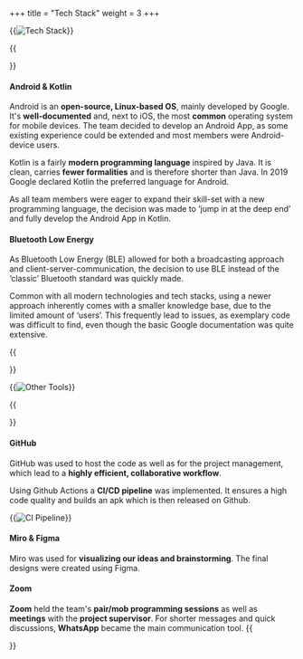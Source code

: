 +++
title = "Tech Stack"
weight = 3
+++

{{<image src="tech.svg" alt="Tech Stack">}}

{{<section title="Tech Stack">}}
#### Android & Kotlin
Android is an **open-source, Linux-based OS**, mainly developed by Google. It's **well-documented** and, next to iOS, the most **common** operating system for mobile devices. The team decided to develop an Android App, as some existing experience could be extended and most members were Android-device users.

Kotlin is a fairly **modern programming language** inspired by Java. It is clean, carries **fewer formalities** and is therefore shorter than Java. In 2019 Google declared Kotlin the preferred language for Android.

As all team members were eager to expand their skill-set with a new programming language, the decision was made to ‘jump in at the deep end’ and fully develop the Android App in Kotlin.

#### Bluetooth Low Energy

As Bluetooth Low Energy (BLE) allowed for both a broadcasting approach and client-server-communication, the decision to use BLE instead of the ‘classic’ Bluetooth standard was quickly made.

Common with all modern technologies and tech stacks, using a newer approach inherently comes with a smaller knowledge base, due to the limited amount of ‘users’. This frequently lead to issues, as exemplary code was difficult to find, even though the basic Google documentation was quite extensive.

{{</section>}}

<!-- TODO android groß -->
{{<image src="other-tech.svg" alt="Other Tools">}}

{{<section title="Other Tools">}}
#### GitHub
GitHub was used to host the code as well as for the project management, which lead to a **highly efficient, collaborative workflow**.

Using Github Actions a **CI/CD pipeline** was implemented.
 It ensures a high code quality and builds an apk which is then released on Github.

{{<image src="pipeline.svg" alt="CI Pipeline">}}

#### Miro & Figma
Miro was used for **visualizing our ideas and brainstorming**.
The final designs were created using Figma. 

#### Zoom
**Zoom** held the team's **pair/mob programming sessions** as well as **meetings** with the **project supervisor**. For shorter messages and quick discussions, **WhatsApp** became the main communication tool.
{{</section>}}
